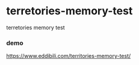 # terretories-memory-test
terretories memory test
### demo
https://www.eddibili.com/territories-memory-test/
